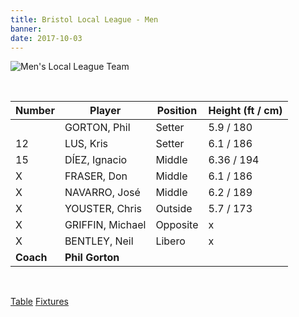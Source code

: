 ```yaml
---
title: Bristol Local League - Men
banner:
date: 2017-10-03
---
```

![Men's Local League Team](../../img/home-try.jpg)

<br>

Number 	  | Player 			 | Position | Height (ft / cm)
------ 	  | ------ 			 | -------- | -----
          | GORTON, Phil     | Setter   | 5.9 / 180
12 		  | LUS, Kris 		 | Setter   | 6.1 / 186
15 		  | DÍEZ, Ignacio 	 | Middle   | 6.36 / 194
X 		  | FRASER, Don		 | Middle   | 6.1 / 186
X 		  | NAVARRO, José 	 | Middle   | 6.2 / 189
X 		  | YOUSTER, Chris	 | Outside  | 5.7 / 173
X 		  | GRIFFIN, Michael | Opposite | x
X 		  | BENTLEY, Neil 	 | Libero   | x
**Coach** | **Phil Gorton**

<br/>

<a href="http://www.badva.org.uk/" class="results" target="_blank">Table</a>
<a href="http://www.badva.org.uk/fixtures.html" class="results" target="_blank">Fixtures</a>
